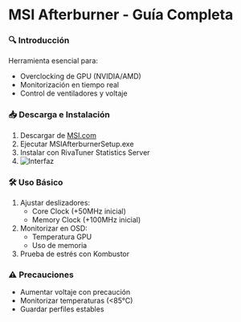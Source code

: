 # MSI Afterburner - Guía Completa

### 🔍 Introducción
Herramienta esencial para:
- Overclocking de GPU (NVIDIA/AMD)
- Monitorización en tiempo real
- Control de ventiladores y voltaje

### 📥 Descarga e Instalación
1. Descargar de [MSI.com](https://www.msi.com/page/afterburner)
2. Ejecutar MSIAfterburnerSetup.exe
3. Instalar con RivaTuner Statistics Server
4. ![Interfaz](https://storage-asset.msi.com/event/2020/vga/AfterburnerNew/image/afbr.jpg)

### 🛠️ Uso Básico
1. Ajustar deslizadores:
   - Core Clock (+50MHz inicial)
   - Memory Clock (+100MHz inicial)
2. Monitorizar en OSD:
   - Temperatura GPU
   - Uso de memoria
3. Prueba de estrés con Kombustor

### ⚠️ Precauciones
- Aumentar voltaje con precaución
- Monitorizar temperaturas (<85°C)
- Guardar perfiles estables
